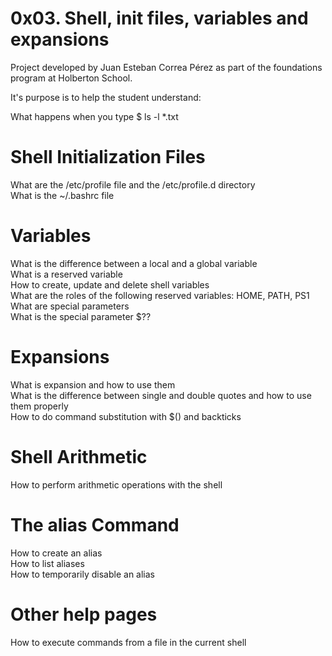 # 0x03. Shell, init files, variables and expansions

Project developed by Juan Esteban Correa Pérez as part of the foundations program at Holberton School.

It's purpose is to help the student understand:

What happens when you type $ ls -l *.txt<br />

# Shell Initialization Files

What are the /etc/profile file and the /etc/profile.d directory<br />
What is the ~/.bashrc file<br />

# Variables

What is the difference between a local and a global variable<br />
What is a reserved variable<br />
How to create, update and delete shell variables<br />
What are the roles of the following reserved variables: HOME, PATH, PS1<br />
What are special parameters<br />
What is the special parameter $??<br />

# Expansions

What is expansion and how to use them<br />
What is the difference between single and double quotes and how to use them properly<br />
How to do command substitution with $() and backticks<br />

# Shell Arithmetic

How to perform arithmetic operations with the shell<br />

# The alias Command

How to create an alias<br />
How to list aliases<br />
How to temporarily disable an alias<br />

# Other help pages

How to execute commands from a file in the current shell<br />
